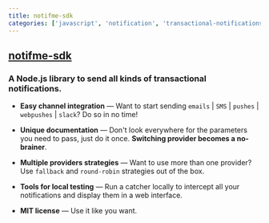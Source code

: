 ```yaml
---
title: notifme-sdk
categories: ['javascript', 'notification', 'transactional-notifications']
---
```

## [notifme-sdk](https://github.com/notifme/notifme-sdk)

### A Node.js library to send all kinds of transactional notifications.


* **Easy channel integration** — Want to start sending `emails` | `SMS` | `pushes` | `webpushes` | `slack`? Do so in no time!

* **Unique documentation** — Don't look everywhere for the parameters you need to pass, just do it once. **Switching provider becomes a no-brainer**.

* **Multiple providers strategies** — Want to use more than one provider? Use `fallback` and `round-robin` strategies out of the box.

* **Tools for local testing** — Run a catcher locally to intercept all your notifications and display them in a web interface.

* **MIT license** — Use it like you want.
